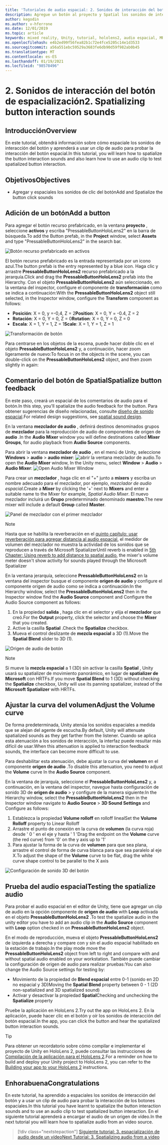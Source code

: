 ```yaml
---
title: 'Tutoriales de audio espacial: 2. Sonidos de interacción del botón de espacialización'
description: Agregue un botón al proyecto y Spatial los sonidos de interacción del botón.
author: kegodin
ms.author: v-hferrone
ms.date: 12/01/2019
ms.topic: article
keywords: mixed reality, Unity, tutorial, hololens2, audio espacial, MRTK, kit de herramientas de realidad mixta, UWP, Windows 10, HRTF, función de transferencia relacionada con el encabezado, reverberación, Microsoft Spatializer, Prefabs, curva de volumen
ms.openlocfilehash: e4b2ed99f56fea82b1c72e4fce5205c14e1d3533
ms.sourcegitcommit: a56a551ebc59529a3683fe6db90d59f982ab0b45
ms.translationtype: MT
ms.contentlocale: es-ES
ms.lasthandoff: 01/19/2021
ms.locfileid: "98578496"
---
```

# <a name="2-spatializing-button-interaction-sounds"></a><span data-ttu-id="0b05f-105">2. Sonidos de interacción del botón de espacialización</span><span class="sxs-lookup"><span data-stu-id="0b05f-105">2. Spatializing button interaction sounds</span></span>

## <a name="overview"></a><span data-ttu-id="0b05f-106">Introducción</span><span class="sxs-lookup"><span data-stu-id="0b05f-106">Overview</span></span>

<span data-ttu-id="0b05f-107">En este tutorial, obtendrá información sobre cómo espaciale los sonidos de interacción del botón y aprenderá a usar un clip de audio para probar la interacción del botón espacial.</span><span class="sxs-lookup"><span data-stu-id="0b05f-107">In this tutorial, you will learn how to spatialize the button interaction sounds and also learn how to use an audio clip to test spatialized button interaction.</span></span>  

## <a name="objectives"></a><span data-ttu-id="0b05f-108">Objetivos</span><span class="sxs-lookup"><span data-stu-id="0b05f-108">Objectives</span></span>

* <span data-ttu-id="0b05f-109">Agregar y espaciales los sonidos de clic del botón</span><span class="sxs-lookup"><span data-stu-id="0b05f-109">Add and Spatialize the button click sounds</span></span>

## <a name="add-a-button"></a><span data-ttu-id="0b05f-110">Adición de un botón</span><span class="sxs-lookup"><span data-stu-id="0b05f-110">Add a button</span></span>

<span data-ttu-id="0b05f-111">Para agregar el botón recurso prefabricado, en la ventana **proyecto** , seleccione **activos** y escriba "PressableButtonHoloLens2" en la barra de búsqueda.</span><span class="sxs-lookup"><span data-stu-id="0b05f-111">To add the Button prefab, in the **Project** window, select **Assets** and type "PressableButtonHoloLens2" in the search bar.</span></span>

![Botón recurso prefabricado en activos](images/spatial-audio/spatial-audio-02-section1-step1-1.png)

<span data-ttu-id="0b05f-113">El botón recurso prefabricado es la entrada representada por un icono azul.</span><span class="sxs-lookup"><span data-stu-id="0b05f-113">The button prefab is the entry represented by a blue icon.</span></span> <span data-ttu-id="0b05f-114">Haga clic y arrastre **PressableButtonHoloLens2** recurso prefabricado a la jerarquía.</span><span class="sxs-lookup"><span data-stu-id="0b05f-114">Click and drag the **PressableButtonHoloLens2** prefab into the Hierarchy.</span></span> <span data-ttu-id="0b05f-115">Con el objeto **PressableButtonHoloLens2** aún seleccionado, en la ventana del inspector, configure el componente de **transformación** como se indica a continuación:</span><span class="sxs-lookup"><span data-stu-id="0b05f-115">With the **PressableButtonHoloLens2** object still selected, in the Inspector window, configure the **Transform** component as follows:</span></span>

* <span data-ttu-id="0b05f-116">**Posición**: X = 0, y =-0,4, Z = 2</span><span class="sxs-lookup"><span data-stu-id="0b05f-116">**Position**: X = 0, Y = -0.4, Z = 2</span></span>
* <span data-ttu-id="0b05f-117">**Rotación**: X = 0, Y = 0, Z = 0</span><span class="sxs-lookup"><span data-stu-id="0b05f-117">**Rotation**: X = 0, Y = 0, Z = 0</span></span>
* <span data-ttu-id="0b05f-118">**Escala**: X = 1, Y = 1, Z = 1</span><span class="sxs-lookup"><span data-stu-id="0b05f-118">**Scale**: X = 1, Y = 1, Z = 1</span></span>

![Transformación de botón](images/spatial-audio/spatial-audio-02-section1-step1-2.png)

<span data-ttu-id="0b05f-120">Para centrarse en los objetos de la escena, puede hacer doble clic en el objeto **PressableButtonHoloLens2** y, a continuación, hacer zoom ligeramente de nuevo:</span><span class="sxs-lookup"><span data-stu-id="0b05f-120">To focus in on the objects in the scene, you can double-click on the **PressableButtonHoloLens2** object, and then zoom slightly in again:</span></span>

## <a name="spatialize-button-feedback"></a><span data-ttu-id="0b05f-121">Comentario del botón de Spatial</span><span class="sxs-lookup"><span data-stu-id="0b05f-121">Spatialize button feedback</span></span>

<span data-ttu-id="0b05f-122">En este paso, creará un espacial de los comentarios de audio para el botón.</span><span class="sxs-lookup"><span data-stu-id="0b05f-122">In this step, you'll spatialize the audio feedback for the button.</span></span> <span data-ttu-id="0b05f-123">Para obtener sugerencias de diseño relacionadas, consulte [diseño de sonido espacial](../../../design/spatial-sound-design.md).</span><span class="sxs-lookup"><span data-stu-id="0b05f-123">For related design suggestions, see [spatial sound design](../../../design/spatial-sound-design.md).</span></span>

<span data-ttu-id="0b05f-124">En la ventana **mezclador de audio** , definirá destinos denominados grupos de **mezclador** para la reproducción de audio de componentes de origen de **audio** .</span><span class="sxs-lookup"><span data-stu-id="0b05f-124">In the **Audio Mixer** window you will define destinations called **Mixer Groups**, for audio playback from **Audio Source** components.</span></span>

<span data-ttu-id="0b05f-125">Para abrir la ventana **mezclador de audio** , en el menú de Unity, seleccione **Windows**  >  **audio**  >  **audio mixer**: ![ abrir la ventana mezclador de audio.](images/spatial-audio/spatial-audio-02-section2-step1-1.png)</span><span class="sxs-lookup"><span data-stu-id="0b05f-125">To open the **Audio Mixer** window, In the Unity menu, select **Window** > **Audio** > **Audio Mixer**: ![Open Audio Mixer Window](images/spatial-audio/spatial-audio-02-section2-step1-1.png)</span></span>

 <span data-ttu-id="0b05f-126">Para crear un **mezclador** , haga clic en el "+" junto a **mixers** y escriba un nombre adecuado para el mezclador, por ejemplo, _mezclador de audio espacial_.</span><span class="sxs-lookup"><span data-stu-id="0b05f-126">Create a **Mixer** by clicking the '+' next to **Mixers** and enter a suitable name to the Mixer for example, _Spatial Audio Mixer_.</span></span> <span data-ttu-id="0b05f-127">El nuevo mezclador incluirá un **Grupo** predeterminado denominado **maestro**.</span><span class="sxs-lookup"><span data-stu-id="0b05f-127">The new mixer will include a default **Group** called **Master**.</span></span>

![Panel de mezclador con el primer mezclador](images/spatial-audio/spatial-audio-02-section2-step1-2.png)

> [!NOTE]
> <span data-ttu-id="0b05f-129">Hasta que se habilita la reverberación en el [quinto capítulo: usar reverberación para agregar distancia al audio espacial](unity-spatial-audio-ch5.md), el medidor de volumen del mezclador no muestra la actividad de los sonidos que se reproducen a través de Microsoft Spatializer</span><span class="sxs-lookup"><span data-stu-id="0b05f-129">Until reverb is enabled in [5th Chapter: Using reverb to add distance to spatial audio](unity-spatial-audio-ch5.md), the mixer's volume meter doesn't show activity for sounds played through the Microsoft Spatializer</span></span>

<span data-ttu-id="0b05f-130">En la ventana jerarquía, seleccione **PressableButtonHoloLens2** en la ventana del inspector busque el componente **origen de audio** y configure el componente origen de audio como se indica a continuación:</span><span class="sxs-lookup"><span data-stu-id="0b05f-130">In the Hierarchy window, select the **PressableButtonHoloLens2** then in the Inspector window find the **Audio Source** component and Configure the Audio Source component as follows:</span></span>

1. <span data-ttu-id="0b05f-131">En la propiedad **salida** , haga clic en el selector y elija el **mezclador** que creó.</span><span class="sxs-lookup"><span data-stu-id="0b05f-131">For the **Output** property, click the selector and choose the **Mixer** that you created.</span></span>
2. <span data-ttu-id="0b05f-132">Active la casilla **Spatial** .</span><span class="sxs-lookup"><span data-stu-id="0b05f-132">Check the **Spatialize** checkbox.</span></span>
3. <span data-ttu-id="0b05f-133">Mueva el control deslizante de **mezcla espacial** a 3D (1).</span><span class="sxs-lookup"><span data-stu-id="0b05f-133">Move the **Spatial Blend** slider to 3D (1).</span></span>

![Origen de audio de botón](images/spatial-audio/spatial-audio-02-section2-step1-3.png)

> [!NOTE]
> <span data-ttu-id="0b05f-135">Si mueve la **mezcla espacial** a 1 (3D) sin activar la casilla **Spatial** , Unity usará su spatializer de movimiento panorámico, en lugar de **spatializer de Microsoft** con HRTFs.</span><span class="sxs-lookup"><span data-stu-id="0b05f-135">If you move **Spatial Blend** to 1 (3D) without checking the **Spatialize** checkbox, Unity will use its panning spatializer, instead of the **Microsoft Spatializer** with HRTFs.</span></span>

## <a name="adjust-the-volume-curve"></a><span data-ttu-id="0b05f-136">Ajustar la curva del volumen</span><span class="sxs-lookup"><span data-stu-id="0b05f-136">Adjust the Volume curve</span></span>

<span data-ttu-id="0b05f-137">De forma predeterminada, Unity atenúa los sonidos espaciales a medida que se alejan del agente de escucha.</span><span class="sxs-lookup"><span data-stu-id="0b05f-137">By default, Unity will attenuate spatialized sounds as they get farther from the listener.</span></span> <span data-ttu-id="0b05f-138">Cuando se aplica esta atenuación a los sonidos de interacción, la interfaz puede resultar más difícil de usar.</span><span class="sxs-lookup"><span data-stu-id="0b05f-138">When this attenuation is applied to interaction feedback sounds, the interface can become more difficult to use.</span></span>

<span data-ttu-id="0b05f-139">Para deshabilitar esta atenuación, debe ajustar la curva del **volumen** en el componente **origen de audio** .</span><span class="sxs-lookup"><span data-stu-id="0b05f-139">To disable this attenuation, you need to adjust the **Volume** curve In the **Audio Source** component.</span></span>

<span data-ttu-id="0b05f-140">En la ventana de jerarquía, seleccione el **PressableButtonHoloLens2** y, a continuación, en la ventana del inspector, navegue hasta configuración de sonido 3D de **origen de audio**  >   y configure de la manera siguiente:</span><span class="sxs-lookup"><span data-stu-id="0b05f-140">In the Hierarchy window, select the **PressableButtonHoloLens2** then in the Inspector window navigate to  **Audio Source** > **3D Sound Settings** and Configure as follows:</span></span>

1. <span data-ttu-id="0b05f-141">Establezca la propiedad **Volume rolloff** en rolloff lineal</span><span class="sxs-lookup"><span data-stu-id="0b05f-141">Set the **Volume Rolloff** property to Linear Rolloff</span></span>
2. <span data-ttu-id="0b05f-142">Arrastre el punto de conexión en la curva de **volumen** (la curva roja) desde ' 0 ' en el eje y hasta ' 1 '</span><span class="sxs-lookup"><span data-stu-id="0b05f-142">Drag the endpoint on the **Volume** curve (the red curve) from '0' on the y axis up to '1'</span></span>
3. <span data-ttu-id="0b05f-143">Para ajustar la forma de la curva de **volumen** para que sea plana, arrastre el control de forma de curva blanca para que sea paralelo al eje X.</span><span class="sxs-lookup"><span data-stu-id="0b05f-143">To adjust the shape of the **Volume** curve to be flat, drag the white curve shape control to be parallel to the X axis</span></span>

![Configuración de sonido 3D del botón](images/spatial-audio/spatial-audio-02-section3-step1-1.png)

## <a name="testing-the-spatialize-audio"></a><span data-ttu-id="0b05f-145">Prueba del audio espacial</span><span class="sxs-lookup"><span data-stu-id="0b05f-145">Testing the spatialize audio</span></span>

<span data-ttu-id="0b05f-146">Para probar el audio espacial en el editor de Unity, tiene que agregar un clip de audio en la opción componente de **origen de audio** with **Loop** activada en el objeto **PressableButtonHoloLens2** .</span><span class="sxs-lookup"><span data-stu-id="0b05f-146">To test the spatialize audio in the unity editor you have to add an audio clip in the **Audio Source** component with **Loop** option checked in on **PressableButtonHoloLens2** object.</span></span>

<span data-ttu-id="0b05f-147">En el modo de reproducción, mueva el objeto **PressableButtonHoloLens2** de izquierda a derecha y compare con y sin el audio espacial habilitado en la estación de trabajo.</span><span class="sxs-lookup"><span data-stu-id="0b05f-147">In the play mode move the **PressableButtonHoloLens2** object from left to right and compare with and without spatial audio enabled on your workstation.</span></span> <span data-ttu-id="0b05f-148">También puede cambiar la configuración de origen de audio para realizar pruebas:</span><span class="sxs-lookup"><span data-stu-id="0b05f-148">You can also change the Audio Source settings for testing by:</span></span>

* <span data-ttu-id="0b05f-149">Movimiento de la propiedad de **Blend espacial** entre 0-1 (sonido en 2D no espacial y 3D)</span><span class="sxs-lookup"><span data-stu-id="0b05f-149">Moving the **Spatial Blend** property between 0 - 1 (2D non-spatialized and 3D spatialized sound)</span></span>
* <span data-ttu-id="0b05f-150">Activar y desactivar la propiedad **Spatial**</span><span class="sxs-lookup"><span data-stu-id="0b05f-150">Checking and unchecking the **Spatialize** property</span></span>

<span data-ttu-id="0b05f-151">Pruebe la aplicación en HoloLens 2.</span><span class="sxs-lookup"><span data-stu-id="0b05f-151">Try out the app on HoloLens 2.</span></span> <span data-ttu-id="0b05f-152">En la aplicación, puede hacer clic en el botón y oír los sonidos de interacción del botón espacial.</span><span class="sxs-lookup"><span data-stu-id="0b05f-152">In the app, you can click the button and hear the spatialized button interaction sounds.</span></span>

> [!TIP]
> <span data-ttu-id="0b05f-153">Para obtener un recordatorio sobre cómo compilar e implementar el proyecto de Unity en HoloLens 2, puede consultar las instrucciones de [Compilación de la aplicación para el HoloLens 2](mr-learning-base-02.md#building-your-application-to-your-hololens-2).</span><span class="sxs-lookup"><span data-stu-id="0b05f-153">For a reminder on how to build and deploy your Unity project to HoloLens 2, you can refer to the [Building your app to your HoloLens 2](mr-learning-base-02.md#building-your-application-to-your-hololens-2) instructions.</span></span>

## <a name="congratulations"></a><span data-ttu-id="0b05f-154">Enhorabuena</span><span class="sxs-lookup"><span data-stu-id="0b05f-154">Congratulations</span></span>

<span data-ttu-id="0b05f-155">En este tutorial, ha aprendido a espaciales los sonidos de interacción del botón y a usar un clip de audio para probar la interacción de los botones espaciales.</span><span class="sxs-lookup"><span data-stu-id="0b05f-155">In this tutorial you have learnt to spatialize the button interaction sounds and to use an audio clip to test spatialized button interaction.</span></span> <span data-ttu-id="0b05f-156">En el siguiente tutorial aprenderá a encargar el audio de un origen de vídeo.</span><span class="sxs-lookup"><span data-stu-id="0b05f-156">In the next tutorial you will learn how to spatialize audio from an video source.</span></span>

> [!div class="nextstepaction"]
> [<span data-ttu-id="0b05f-157">Siguiente tutorial: 3. espacialización de audio desde un vídeo</span><span class="sxs-lookup"><span data-stu-id="0b05f-157">Next Tutorial: 3. Spatializing audio from a video</span></span>](unity-spatial-audio-ch3.md)
